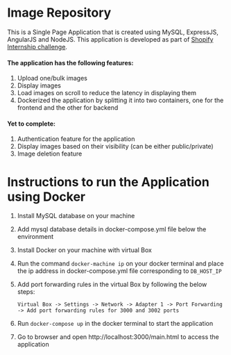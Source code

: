 # Image Repository 
This is a Single Page Application that is created using MySQL, ExpressJS, AngularJS and NodeJS. This application is developed as part of [Shopify Internship challenge](https://docs.google.com/document/d/1ZKRywXQLZWOqVOHC4JkF3LqdpO3Llpfk_CkZPR8bjak/edit#).


#### The application has the following features:
1. Upload one/bulk images
2. Display images
3. Load images on scroll to reduce the latency in displaying them
4. Dockerized the application by splitting it into two containers, one for the frontend and the other for backend


#### Yet to complete:
1. Authentication feature for the application
2. Display images based on their visibility (can be either public/private)
3. Image deletion feature

# Instructions to run the Application using Docker
1. Install MySQL database on your machine
2. Add mysql database details in docker-compose.yml file below the environment
2. Install Docker on your machine with virtual Box
3. Run the command `docker-machine ip` on your docker terminal and place the ip address in docker-compose.yml file corresponding to `DB_HOST_IP`
4. Add port forwarding rules in the virtual Box by following the below steps:

   `Virtual Box -> Settings -> Network -> Adapter 1 -> Port Forwarding -> Add port forwarding rules for 3000 and 3002 ports`
5. Run `docker-compose up` in the docker terminal to start the application
6. Go to browser and open http://localhost:3000/main.html to access the application
